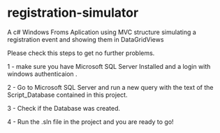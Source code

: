 # registration-simulator
A c# Windows Froms Aplication using MVC structure simulating a registration event and showing them in DataGridViews

Please check this steps to get no further problems.

1 - make sure you have Microsoft SQL Server Installed and a login with windows authenticaion .

2 - Go to Microsoft SQL Server and run a new query with the text of the Script_Database contained in this project.

3 - Check if the Database was created.

4 - Run the .sln file in the project and you are ready to go!
